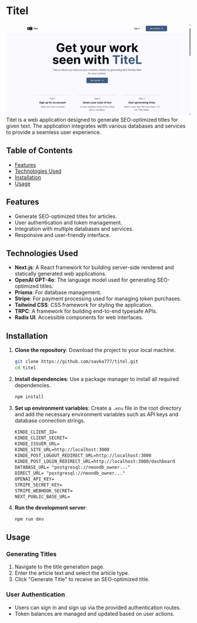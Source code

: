 # Titel
![App Screenshot](./public/landingpagedemo.png)
Titel is a web application designed to generate SEO-optimized titles for given text. The application integrates with various databases and services to provide a seamless user experience.

## Table of Contents

- [Features](#features)
- [Technologies Used](#technologies-used)
- [Installation](#installation)
- [Usage](#usage)

## Features

- Generate SEO-optimized titles for articles.
- User authentication and token management.
- Integration with multiple databases and services.
- Responsive and user-friendly interface.

## Technologies Used

- **Next.js**: A React framework for building server-side rendered and statically generated web applications.
- **OpenAI GPT-4o**: The language model used for generating SEO-optimized titles.
- **Prisma**: For database management.
- **Stripe**: For payment processing used for managing token purchases.
- **Tailwind CSS**: CSS framework for styling the application.
- **TRPC**: A framework for building end-to-end typesafe APIs.
- **Radix UI**: Accessible components for web interfaces.

## Installation

1. **Clone the repository**: Download the project to your local machine.

    ```bash
    git clone https://github.com/savka777/titel.git
    cd titel
    ```

2. **Install dependencies**: Use a package manager to install all required dependencies.

    ```bash
    npm install
    ```
3. **Set up environment variables**: Create a `.env` file in the root directory and add the necessary environment variables such as API keys and database connection strings.

    ```env
    KINDE_CLIENT_ID=
    KINDE_CLIENT_SECRET=
    KINDE_ISSUER_URL=
    KINDE_SITE_URL=http://localhost:3000
    KINDE_POST_LOGOUT_REDIRECT_URL=http://localhost:3000
    KINDE_POST_LOGIN_REDIRECT_URL=http://localhost:3000/dashboard
    DATABASE_URL= "postgresql://neondb_owner..."
    DIRECT_URL= "postgresql://neondb_owner..."
    OPENAI_API_KEY=
    STRIPE_SECRET_KEY=
    STRIPE_WEBHOOK_SECRET=
    NEXT_PUBLIC_BASE_URL=
    ```

4. **Run the development server**: 

    ```bash
    npm run dev
    ```

## Usage

### Generating Titles

1. Navigate to the title generation page.
2. Enter the article text and select the article type.
3. Click "Generate Title" to receive an SEO-optimized title.

### User Authentication

- Users can sign in and sign up via the provided authentication routes.
- Token balances are managed and updated based on user actions.
